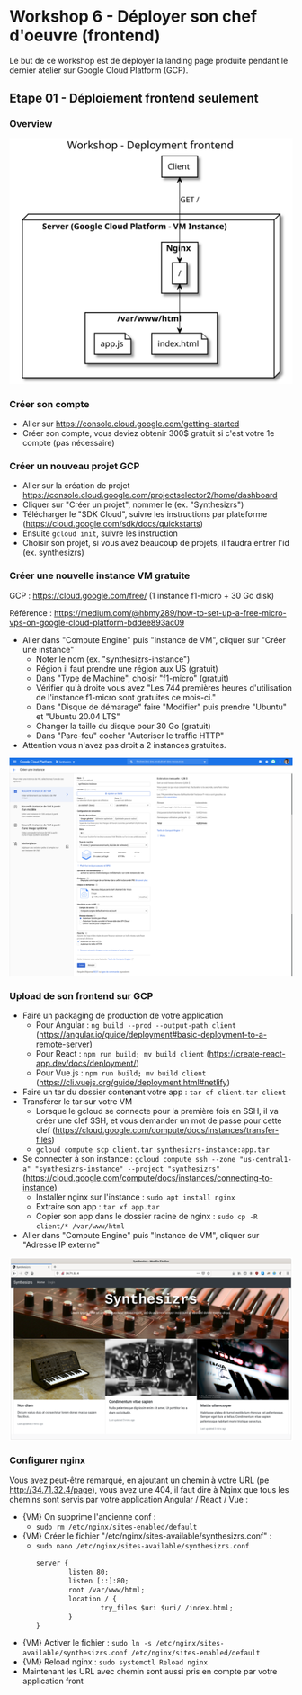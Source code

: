 # Workshop 6 - Déployer son chef d'oeuvre (frontend)

Le but de ce workshop est de déployer la landing page produite pendant le dernier atelier sur Google Cloud Platform (GCP).

## Etape 01 - Déploiement frontend seulement

### Overview

![Workshop Deploy GCP 01](workshop_deployment_01.svg)

### Créer son compte

- Aller sur https://console.cloud.google.com/getting-started
- Créer son compte, vous deviez obtenir 300$ gratuit si c'est votre 1e compte (pas nécessaire)

### Créer un nouveau projet GCP

- Aller sur la création de projet https://console.cloud.google.com/projectselector2/home/dashboard
- Cliquer sur "Créer un projet", nommer le (ex. "Synthesizrs")
- Télécharger le "SDK Cloud", suivre les instructions par plateforme (https://cloud.google.com/sdk/docs/quickstarts)
- Ensuite `gcloud init`, suivre les instruction
- Choisir son projet, si vous avez beaucoup de projets, il faudra entrer l'id (ex. synthesizrs)

### Créer une nouvelle instance VM gratuite

GCP : https://cloud.google.com/free/ (1 instance f1-micro + 30 Go disk)

Référence : https://medium.com/@hbmy289/how-to-set-up-a-free-micro-vps-on-google-cloud-platform-bddee893ac09 

- Aller dans "Compute Engine" puis "Instance de VM", cliquer sur "Créer une instance"
    - Noter le nom (ex. "synthesizrs-instance")
    - Région il faut prendre une région aux US (gratuit) 
    - Dans "Type de Machine", choisir "f1-micro" (gratuit)
    - Vérifier qu'à droite vous avez "Les 744 premières heures d'utilisation de l'instance f1-micro sont gratuites ce mois-ci."
    - Dans "Disque de démarage" faire "Modifier" puis prendre "Ubuntu" et "Ubuntu 20.04 LTS"
    - Changer la taille du disque pour 30 Go (gratuit)
    - Dans "Pare-feu" cocher "Autoriser le traffic HTTP"
- Attention vous n'avez pas droit a 2 instances gratuites.

![Workshop Deploy GCP create instance](./workshop-deploy-project-create-instance.png)

### Upload de son frontend sur GCP

- Faire un packaging de production de votre application
    - Pour Angular : `ng build --prod --output-path client` (https://angular.io/guide/deployment#basic-deployment-to-a-remote-server)
    - Pour React : `npm run build; mv build client` (https://create-react-app.dev/docs/deployment/)
    - Pour Vue.js : `npm run build; mv build client` (https://cli.vuejs.org/guide/deployment.html#netlify)
- Faire un tar du dossier contenant votre app : `tar cf client.tar client`
- Transférer le tar sur votre VM
    - Lorsque le gcloud se connecte pour la première fois en SSH, il va créer une clef SSH, et vous demander un mot de passe pour cette clef (https://cloud.google.com/compute/docs/instances/transfer-files)
    - `gcloud compute scp client.tar synthesizrs-instance:app.tar`
- Se connecter à son instance : `gcloud compute ssh --zone "us-central1-a" "synthesizrs-instance" --project "synthesizrs"` (https://cloud.google.com/compute/docs/instances/connecting-to-instance)
    - Installer nginx sur l'instance : `sudo apt install nginx`
    - Extraire son app : `tar xf app.tar`
    - Copier son app dans le dossier racine de nginx : `sudo cp -R client/* /var/www/html`
- Aller dans "Compute Engine" puis "Instance de VM", cliquer sur "Adresse IP externe"

![Workshop Deploy GCP deploy done](./workshop-deploy-project-deploy-done.png)

### Configurer nginx

Vous avez peut-être remarqué, en ajoutant un chemin à votre URL (pe http://34.71.32.4/page), vous avez une 404, il faut dire à Nginx que tous les chemins sont servis par votre application Angular / React / Vue :

- {VM} On supprime l'ancienne conf :
    - `sudo rm /etc/nginx/sites-enabled/default`
- {VM} Créer le fichier "/etc/nginx/sites-available/synthesizrs.conf" :
    - `sudo nano /etc/nginx/sites-available/synthesizrs.conf`
        ```
        server {
                listen 80;
                listen [::]:80;
                root /var/www/html;
                location / {
                        try_files $uri $uri/ /index.html;
                }
        }
        ```
- {VM} Activer le fichier : `sudo ln -s /etc/nginx/sites-available/synthesizrs.conf /etc/nginx/sites-enabled/default`
- {VM} Reload nginx : `sudo systemctl Reload nginx`
- Maintenant les URL avec chemin sont aussi pris en compte par votre application front
